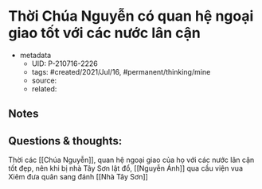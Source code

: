# Thời Chúa Nguyễn có quan hệ ngoại giao tốt  với các nước lân cận

- metadata
	- UID: P-210716-2226
	- tags: #created/2021/Jul/16, #permanent/thinking/mine 
	- source: 
	- related: 

## Notes


## Questions & thoughts:
Thời các [[Chúa Nguyễn]], quan hệ ngoại giao của họ với các nước lân cận tốt đẹp, nên khi bị nhà Tây Sơn lật đổ, [[Nguyễn Ánh]] qua cầu viện vua Xiêm đưa quân sang đánh [[Nhà Tây Sơn]]
